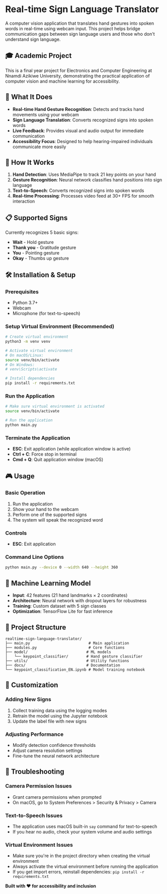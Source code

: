 # Real-time Sign Language Translator

A computer vision application that translates hand gestures into spoken words in real-time using webcam input. This project helps bridge communication gaps between sign language users and those who don't understand sign language.

## 🎓 Academic Project

This is a final year project for Electronics and Computer Engineering at Nnamdi Azikiwe University, demonstrating the practical application of computer vision and machine learning for accessibility.

## 🎯 What It Does

- **Real-time Hand Gesture Recognition**: Detects and tracks hand movements using your webcam
- **Sign Language Translation**: Converts recognized signs into spoken words
- **Live Feedback**: Provides visual and audio output for immediate communication
- **Accessibility Focus**: Designed to help hearing-impaired individuals communicate more easily

## 🚀 How It Works

1. **Hand Detection**: Uses MediaPipe to track 21 key points on your hand
2. **Gesture Recognition**: Neural network classifies hand positions into sign language
3. **Text-to-Speech**: Converts recognized signs into spoken words
4. **Real-time Processing**: Processes video feed at 30+ FPS for smooth interaction

## 📋 Supported Signs

Currently recognizes 5 basic signs:

- **Wait** - Hold gesture
- **Thank you** - Gratitude gesture
- **You** - Pointing gesture
- **Okay** - Thumbs up gesture

## 🛠️ Installation & Setup

### Prerequisites

- Python 3.7+
- Webcam
- Microphone (for text-to-speech)

### Setup Virtual Environment (Recommended)

```bash
# Create virtual environment
python3 -m venv venv

# Activate virtual environment
# On macOS/Linux:
source venv/bin/activate
# On Windows:
# venv\Scripts\activate

# Install dependencies
pip install -r requirements.txt
```

### Run the Application

```bash
# Make sure virtual environment is activated
source venv/bin/activate

# Run the application
python main.py
```

### Terminate the Application

- **ESC**: Exit application (while application window is active)
- **Ctrl + C**: Force stop in terminal
- **Cmd + Q**: Quit application window (macOS)

## 🎮 Usage

### Basic Operation

1. Run the application
2. Show your hand to the webcam
3. Perform one of the supported signs
4. The system will speak the recognized word

### Controls

- **ESC**: Exit application

### Command Line Options

```bash
python main.py --device 0 --width 640 --height 360
```

## 🧠 Machine Learning Model

- **Input**: 42 features (21 hand landmarks × 2 coordinates)
- **Architecture**: Neural network with dropout layers for robustness
- **Training**: Custom dataset with 5 sign classes
- **Optimization**: TensorFlow Lite for fast inference

## 📁 Project Structure

```
realtime-sign-language-translator/
├── main.py                          # Main application
├── modules.py                       # Core functions
├── model/                          # ML models
│   └── keypoint_classifier/        # Hand gesture classifier
├── utils/                          # Utility functions
├── docs/                           # Documentation
└── keypoint_classification_EN.ipynb # Model training notebook
```

## 🔧 Customization

### Adding New Signs

1. Collect training data using the logging modes
2. Retrain the model using the Jupyter notebook
3. Update the label file with new signs

### Adjusting Performance

- Modify detection confidence thresholds
- Adjust camera resolution settings
- Fine-tune the neural network architecture

## 🔧 Troubleshooting

### Camera Permission Issues

- Grant camera permissions when prompted
- On macOS, go to System Preferences > Security & Privacy > Camera

### Text-to-Speech Issues

- The application uses macOS built-in `say` command for text-to-speech
- If you hear no audio, check your system volume and audio settings

### Virtual Environment Issues

- Make sure you're in the project directory when creating the virtual environment
- Always activate the virtual environment before running the application
- If you get import errors, reinstall dependencies: `pip install -r requirements.txt`

**Built with ❤️ for accessibility and inclusion**
